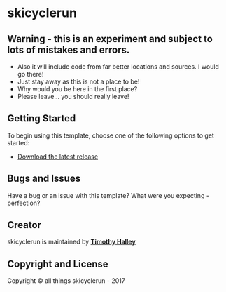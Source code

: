 # skicyclerun

## Warning - this is an experiment and subject to lots of mistakes and errors.

* Also it will include code from far better locations and sources. I would go there!
* Just stay away as this is not a place to be!
* Why would you be here in the first place?
* Please leave... you should really leave!

## Getting Started

To begin using this template, choose one of the following options to get started:
* [Download the latest release](https://github.com/timothyhalley/skicyclerun)

## Bugs and Issues

Have a bug or an issue with this template? What were you expecting - perfection?

## Creator

skicyclerun is maintained by **[Timothy Halley](https://www.linkedin.com/in/timothyhalley)**

## Copyright and License

<p>Copyright &copy; all things skicyclerun - 2017</p>
